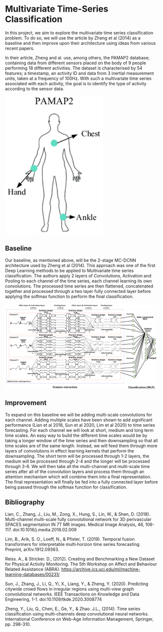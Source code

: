 # Multivariate Time-Series Classification

In this project, we aim to explore the multivariate time series classification problem. To do so, we will use the article by Zheng et al (2014) as a baseline and then improve upon their architecture using ideas from various recent papers.

In their article, Zheng and al. use, among others, the PAMAP2 database; containing data from different sensors placed on the body of 9 people performing 18 different activities. The dataset is characterised by 54 features; a timestamp, an activity ID and data from 3 inertial measurement units, taken at a frequency of 100Hz. With such a multivariate time series associated with each activity, the goal is to identify the type of activity according to the sensor data.

![](./img/Pamap2.png)

## Baseline

Our baseline, as mentioned above, will be the 2-stage MC-DCNN architecture used by Zheng et al (2014). This approach was one of the first Deep Learning methods to be applied to Multivariate time series classification. The authors apply 2 layers of Convolutions, Activation and Pooling to each channel of the time series, each channel learning its own convolutions. The processed time series are then flattened, concatenated together and processed through a two layer fully connected layer before applying the softmax function to perform the final classification.

![](./img/ZhengEtAl(2014)_Architecture.png)

## Improvement
To expand on this baseline we will be adding multi-scale convolutions for each channel. Adding multiple scales have been shown to add significant performance (Lian et al 2018, Sun et al 2020, Lim et al 2020) to time series forecasting. For each channel we will look at short, medium and long term time scales. An easy way to build the different time scales would be by taking a longer window of the time series and then downsampling so that all time scales are of the same length. Instead, we will feed them through more layers of convolutions in effect learning kernels that perform the downsampling. The short term will be processed through 1-2 layers, the medium will be processed through 2-4 and the longer will be processed through 3-6. We will then take all the multi-channel and multi-scale time series after all of the convolution layers and process them through an attention mechanism which will combine them into a final representation. The final representation will finally be fed into a fully connected layer before being passed through the softmax function for classification. 

## Bibliography

Lian, C., Zhang, J., Liu, M., Zong, X., Hung, S., Lin, W., & Shen, D. (2018). Multi-channel multi-scale fully convolutional network for 3D perivascular SPACES segmentation IN 7T MR images. Medical Image Analysis, 46, 106-117. doi:10.1016/j.media.2018.02.009

Lim, B., Arik, S. O., Loeff, N., & Pfister, T. (2019). Temporal fusion transformers for interpretable multi‐horizon time series forecasting. Preprint, arXiv:1912.09363.

Reiss. A., & Stricker. D., (2012). Creating and Benchmarking a New Dataset for Physical Activity Monitoring. The 5th Workshop on Affect and Behaviour Related Assistance (ABRA).
https://archive.ics.uci.edu/ml/machine-learning-databases/00231/

Sun, J., Zhang, J., Li, Q., Yi, X., Liang, Y., & Zheng, Y. (2020). Predicting citywide crowd flows in irregular regions using multi-view graph convolutional networks. IEEE Transactions on Knowledge and Data Engineering, 1-1. doi:10.1109/tkde.2020.3008774

Zheng, Y., Liu, Q., Chen, E., Ge, Y., & Zhao. J.L., (2014). Time series classification using multi-channels deep convolutional neural networks. International Conference on Web-Age Information Management, Springer, pp. 298-310.